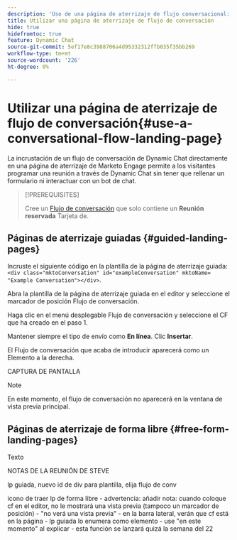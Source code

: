 ```yaml
---
description: 'Uso de una página de aterrizaje de flujo conversacional: documentos de Marketo, documentación del producto'
title: Utilizar una página de aterrizaje de flujo de conversación
hide: true
hidefromtoc: true
feature: Dynamic Chat
source-git-commit: 5ef17e8c3988706a4d95332312ffb035f35bb269
workflow-type: tm+mt
source-wordcount: '226'
ht-degree: 0%

---
```


# Utilizar una página de aterrizaje de flujo de conversación{#use-a-conversational-flow-landing-page}

La incrustación de un flujo de conversación de Dynamic Chat directamente en una página de aterrizaje de Marketo Engage permite a los visitantes programar una reunión a través de Dynamic Chat sin tener que rellenar un formulario ni interactuar con un bot de chat.

>[!PREREQUISITES]
>
>Cree un [Flujo de conversación](/help/marketo/product-docs/demand-generation/dynamic-chat/automated-chat/create-a-conversational-flow.md) que solo contiene un **Reunión reservada** Tarjeta de.

## Páginas de aterrizaje guiadas {#guided-landing-pages}

Incruste el siguiente código en la plantilla de la página de aterrizaje guiada: `<div class="mktoConversation" id="exampleConversation" mktoName= "Example Conversation"></div>`.

Abra la plantilla de la página de aterrizaje guiada en el editor y seleccione el marcador de posición Flujo de conversación.

Haga clic en el menú desplegable Flujo de conversación y seleccione el CF que ha creado en el paso 1.

Mantener siempre el tipo de envío como **En línea**. Clic **Insertar**.

El Flujo de conversación que acaba de introducir aparecerá como un Elemento a la derecha.

CAPTURA DE PANTALLA

>[!NOTE]
>
>En este momento, el flujo de conversación no aparecerá en la ventana de vista previa principal.

## Páginas de aterrizaje de forma libre {#free-form-landing-pages}

Texto


NOTAS DE LA REUNIÓN DE STEVE

lp guiada, nuevo id de div para plantilla, elija flujo de conv

icono de traer lp de forma libre - advertencia: añadir nota: cuando coloque cf en el editor, no le mostrará una vista previa (tampoco un marcador de posición) - &quot;no verá una vista previa&quot; - en la barra lateral, verán que cf está en la página - lp guiada lo enumera como elemento - use &quot;en este momento&quot; al explicar - esta función se lanzará quizá la semana del 22

